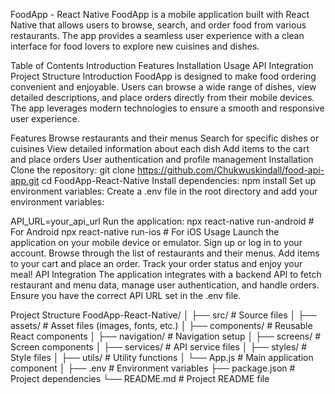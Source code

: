 FoodApp - React Native
FoodApp is a mobile application built with React Native that allows users to browse, search, and order food from various restaurants. The app provides a seamless user experience with a clean interface for food lovers to explore new cuisines and dishes.

Table of Contents
Introduction
Features
Installation
Usage
API Integration
Project Structure
Introduction
FoodApp is designed to make food ordering convenient and enjoyable. Users can browse a wide range of dishes, view detailed descriptions, and place orders directly from their mobile devices. The app leverages modern technologies to ensure a smooth and responsive user experience.

Features
Browse restaurants and their menus
Search for specific dishes or cuisines
View detailed information about each dish
Add items to the cart and place orders
User authentication and profile management
Installation
Clone the repository:
git clone https://github.com/Chukwuskindall/food-api-app.git
cd FoodApp-React-Native
Install dependencies:
npm install
Set up environment variables:
Create a .env file in the root directory and add your environment variables:

API_URL=your_api_url
Run the application:
npx react-native run-android  # For Android
npx react-native run-ios      # For iOS
Usage
Launch the application on your mobile device or emulator.
Sign up or log in to your account.
Browse through the list of restaurants and their menus.
Add items to your cart and place an order.
Track your order status and enjoy your meal!
API Integration
The application integrates with a backend API to fetch restaurant and menu data, manage user authentication, and handle orders. Ensure you have the correct API URL set in the .env file.

Project Structure
FoodApp-React-Native/
│
├── src/                     # Source files
│   ├── assets/              # Asset files (images, fonts, etc.)
│   ├── components/          # Reusable React components
│   ├── navigation/          # Navigation setup
│   ├── screens/             # Screen components
│   ├── services/            # API service files
│   ├── styles/              # Style files
│   ├── utils/               # Utility functions
│   └── App.js               # Main application component
│
├── .env                     # Environment variables
├── package.json             # Project dependencies
└── README.md                # Project README file
